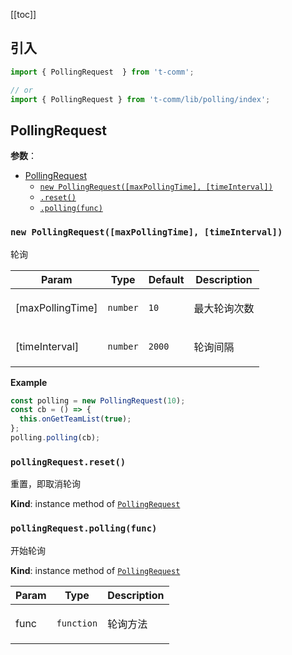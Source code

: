 [[toc]]

<h2>引入</h2>

```ts
import { PollingRequest  } from 't-comm';

// or
import { PollingRequest } from 't-comm/lib/polling/index';
```


## PollingRequest 


**参数**：




* [PollingRequest](#PollingRequest)
    * [`new PollingRequest([maxPollingTime], [timeInterval])`](#new_PollingRequest_new)
    * [`.reset()`](#PollingRequest+reset)
    * [`.polling(func)`](#PollingRequest+polling)

<a name="new_PollingRequest_new"></a>

### `new PollingRequest([maxPollingTime], [timeInterval])`
<p>轮询</p>


| Param | Type | Default | Description |
| --- | --- | --- | --- |
| [maxPollingTime] | <code>number</code> | <code>10</code> | <p>最大轮询次数</p> |
| [timeInterval] | <code>number</code> | <code>2000</code> | <p>轮询间隔</p> |

**Example**  
```ts
const polling = new PollingRequest(10);
const cb = () => {
  this.onGetTeamList(true);
};
polling.polling(cb);
```
<a name="PollingRequest+reset"></a>

### `pollingRequest.reset()`
<p>重置，即取消轮询</p>

**Kind**: instance method of [<code>PollingRequest</code>](#PollingRequest)  
<a name="PollingRequest+polling"></a>

### `pollingRequest.polling(func)`
<p>开始轮询</p>

**Kind**: instance method of [<code>PollingRequest</code>](#PollingRequest)  

| Param | Type | Description |
| --- | --- | --- |
| func | <code>function</code> | <p>轮询方法</p> |

